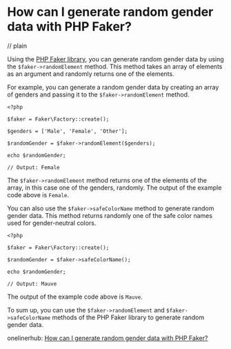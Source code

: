 # How can I generate random gender data with PHP Faker?
// plain

Using the [PHP Faker library](https://github.com/fzaninotto/Faker), you can generate random gender data by using the `$faker->randomElement` method. This method takes an array of elements as an argument and randomly returns one of the elements.

For example, you can generate a random gender data by creating an array of genders and passing it to the `$faker->randomElement` method.

```
<?php

$faker = Faker\Factory::create();

$genders = ['Male', 'Female', 'Other'];

$randomGender = $faker->randomElement($genders);

echo $randomGender;

// Output: Female

```

The `$faker->randomElement` method returns one of the elements of the array, in this case one of the genders, randomly. The output of the example code above is `Female`.

You can also use the `$faker->safeColorName` method to generate random gender data. This method returns randomly one of the safe color names used for gender-neutral colors.

```
<?php

$faker = Faker\Factory::create();

$randomGender = $faker->safeColorName();

echo $randomGender;

// Output: Mauve

```

The output of the example code above is `Mauve`.

To sum up, you can use the `$faker->randomElement` and `$faker->safeColorName` methods of the PHP Faker library to generate random gender data.

onelinerhub: [How can I generate random gender data with PHP Faker?](https://onelinerhub.com/php-faker/how-can-i-generate-random-gender-data-with-php-faker)